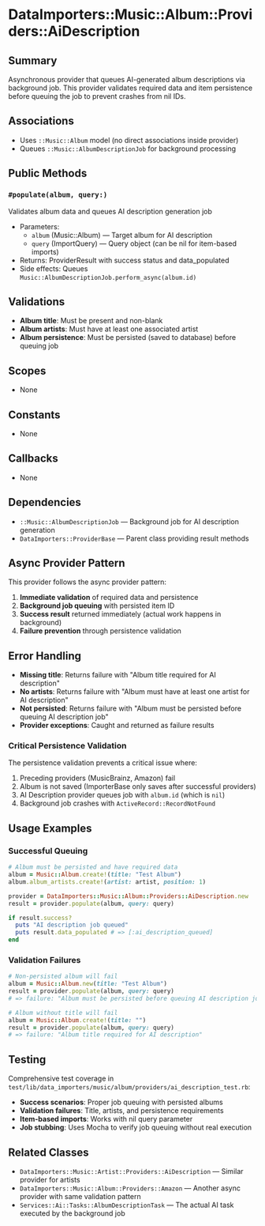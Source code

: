# DataImporters::Music::Album::Providers::AiDescription

## Summary
Asynchronous provider that queues AI-generated album descriptions via background job. This provider validates required data and item persistence before queuing the job to prevent crashes from nil IDs.

## Associations
- Uses `::Music::Album` model (no direct associations inside provider)
- Queues `::Music::AlbumDescriptionJob` for background processing

## Public Methods

### `#populate(album, query:)`
Validates album data and queues AI description generation job
- Parameters:
  - `album` (Music::Album) — Target album for AI description
  - `query` (ImportQuery) — Query object (can be nil for item-based imports)
- Returns: ProviderResult with success status and data_populated
- Side effects: Queues `Music::AlbumDescriptionJob.perform_async(album.id)`

## Validations
- **Album title**: Must be present and non-blank
- **Album artists**: Must have at least one associated artist
- **Album persistence**: Must be persisted (saved to database) before queuing job

## Scopes
- None

## Constants
- None

## Callbacks
- None

## Dependencies
- `::Music::AlbumDescriptionJob` — Background job for AI description generation
- `DataImporters::ProviderBase` — Parent class providing result methods

## Async Provider Pattern
This provider follows the async provider pattern:
1. **Immediate validation** of required data and persistence
2. **Background job queuing** with persisted item ID
3. **Success result** returned immediately (actual work happens in background)
4. **Failure prevention** through persistence validation

## Error Handling
- **Missing title**: Returns failure with "Album title required for AI description"
- **No artists**: Returns failure with "Album must have at least one artist for AI description"
- **Not persisted**: Returns failure with "Album must be persisted before queuing AI description job"
- **Provider exceptions**: Caught and returned as failure results

### Critical Persistence Validation
The persistence validation prevents a critical issue where:
1. Preceding providers (MusicBrainz, Amazon) fail
2. Album is not saved (ImporterBase only saves after successful providers)
3. AI Description provider queues job with `album.id` (which is `nil`)
4. Background job crashes with `ActiveRecord::RecordNotFound`

## Usage Examples

### Successful Queuing
```ruby
# Album must be persisted and have required data
album = Music::Album.create!(title: "Test Album")
album.album_artists.create!(artist: artist, position: 1)

provider = DataImporters::Music::Album::Providers::AiDescription.new
result = provider.populate(album, query: query)

if result.success?
  puts "AI description job queued"
  puts result.data_populated # => [:ai_description_queued]
end
```

### Validation Failures
```ruby
# Non-persisted album will fail
album = Music::Album.new(title: "Test Album")
result = provider.populate(album, query: query)
# => failure: "Album must be persisted before queuing AI description job"

# Album without title will fail
album = Music::Album.create!(title: "")
result = provider.populate(album, query: query)
# => failure: "Album title required for AI description"
```

## Testing
Comprehensive test coverage in `test/lib/data_importers/music/album/providers/ai_description_test.rb`:
- **Success scenarios**: Proper job queuing with persisted albums
- **Validation failures**: Title, artists, and persistence requirements
- **Item-based imports**: Works with nil query parameter
- **Job stubbing**: Uses Mocha to verify job queuing without real execution

## Related Classes
- `DataImporters::Music::Artist::Providers::AiDescription` — Similar provider for artists
- `DataImporters::Music::Album::Providers::Amazon` — Another async provider with same validation pattern
- `Services::Ai::Tasks::AlbumDescriptionTask` — The actual AI task executed by the background job